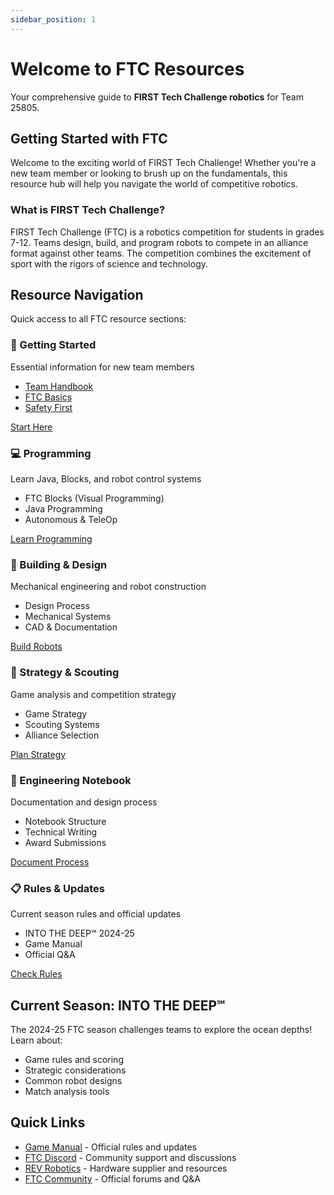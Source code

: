 ```yaml
---
sidebar_position: 1
---
```


# Welcome to FTC Resources

Your comprehensive guide to **FIRST Tech Challenge robotics** for Team 25805.

## Getting Started with FTC

Welcome to the exciting world of FIRST Tech Challenge! Whether you're a new team member or looking to brush up on the fundamentals, this resource hub will help you navigate the world of competitive robotics.

### What is FIRST Tech Challenge?

FIRST Tech Challenge (FTC) is a robotics competition for students in grades 7-12. Teams design, build, and program robots to compete in an alliance format against other teams. The competition combines the excitement of sport with the rigors of science and technology.

## Resource Navigation

Quick access to all FTC resource sections:

<div className="row" style={{marginBottom: '2rem'}}>
  <div className="col col--6">
    <div className="card" style={{height: '100%'}}>
      <div className="card__header">
        <h3>🚀 Getting Started</h3>
      </div>
      <div className="card__body">
        <p>Essential information for new team members</p>
        <ul>
          <li><a href="./getting-started/team-handbook">Team Handbook</a></li>
          <li><a href="./getting-started/ftc-basics">FTC Basics</a></li>
          <li><a href="./getting-started/safety">Safety First</a></li>
        </ul>
      </div>
      <div className="card__footer">
        <a href="./getting-started/team-handbook" className="button button--primary button--block">Start Here</a>
      </div>
    </div>
  </div>
  <div className="col col--6">
    <div className="card" style={{height: '100%'}}>
      <div className="card__header">
        <h3>💻 Programming</h3>
      </div>
      <div className="card__body">
        <p>Learn Java, Blocks, and robot control systems</p>
        <ul>
          <li>FTC Blocks (Visual Programming)</li>
          <li>Java Programming</li>
          <li>Autonomous & TeleOp</li>
        </ul>
      </div>
      <div className="card__footer">
        <a href="./programming/" className="button button--primary button--block">Learn Programming</a>
      </div>
    </div>
  </div>
</div>

<div className="row" style={{marginBottom: '2rem'}}>
  <div className="col col--6">
    <div className="card" style={{height: '100%'}}>
      <div className="card__header">
        <h3>🔧 Building & Design</h3>
      </div>
      <div className="card__body">
        <p>Mechanical engineering and robot construction</p>
        <ul>
          <li>Design Process</li>
          <li>Mechanical Systems</li>
          <li>CAD & Documentation</li>
        </ul>
      </div>
      <div className="card__footer">
        <a href="./building/" className="button button--primary button--block">Build Robots</a>
      </div>
    </div>
  </div>
  <div className="col col--6">
    <div className="card" style={{height: '100%'}}>
      <div className="card__header">
        <h3>🎯 Strategy & Scouting</h3>
      </div>
      <div className="card__body">
        <p>Game analysis and competition strategy</p>
        <ul>
          <li>Game Strategy</li>
          <li>Scouting Systems</li>
          <li>Alliance Selection</li>
        </ul>
      </div>
      <div className="card__footer">
        <a href="./strategy/" className="button button--primary button--block">Plan Strategy</a>
      </div>
    </div>
  </div>
</div>

<div className="row" style={{marginBottom: '2rem'}}>
  <div className="col col--6">
    <div className="card" style={{height: '100%'}}>
      <div className="card__header">
        <h3>📝 Engineering Notebook</h3>
      </div>
      <div className="card__body">
        <p>Documentation and design process</p>
        <ul>
          <li>Notebook Structure</li>
          <li>Technical Writing</li>
          <li>Award Submissions</li>
        </ul>
      </div>
      <div className="card__footer">
        <a href="./notebook/" className="button button--primary button--block">Document Process</a>
      </div>
    </div>
  </div>
  <div className="col col--6">
    <div className="card" style={{height: '100%'}}>
      <div className="card__header">
        <h3>📋 Rules & Updates</h3>
      </div>
      <div className="card__body">
        <p>Current season rules and official updates</p>
        <ul>
          <li>INTO THE DEEP℠ 2024-25</li>
          <li>Game Manual</li>
          <li>Official Q&A</li>
        </ul>
      </div>
      <div className="card__footer">
        <a href="./rules-updates/" className="button button--primary button--block">Check Rules</a>
      </div>
    </div>
  </div>
</div>

## Current Season: INTO THE DEEP℠

The 2024-25 FTC season challenges teams to explore the ocean depths! Learn about:
- Game rules and scoring
- Strategic considerations
- Common robot designs
- Match analysis tools

## Quick Links

- [Game Manual](https://www.firstinspires.org/resource-library/ftc/game-and-season-info) - Official rules and updates
- [FTC Discord](https://discord.gg/first-programs) - Community support and discussions
- [REV Robotics](https://www.revrobotics.com/) - Hardware supplier and resources
- [FTC Community](https://ftc-community.firstinspires.org/) - Official forums and Q&A
